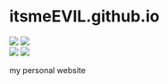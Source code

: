 # itsmeEVIL.github.io

[![](https://img.shields.io/codefactor/grade/github/itsmeEVIL/itsmeEVIL.github.io/master?style=for-the-badge&logo=codefactor)](https://www.codefactor.io/repository/github/itsmeevil/itsmeevil.github.io)
[![](https://img.shields.io/website?down_color=red&down_message=offline&style=for-the-badge&up_color=brightgreen&up_message=online&url=https%3A%2F%2Fitsmeevil.github.io)](https://itsmeevil.github.io)
<br />
[![](https://img.shields.io/github/deployments/itsmeevil/itsmeevil.github.io/github-pages?label=deployment&logo=github&style=for-the-badge)](https://github.com/itsmeEVIL/itsmeEVIL.github.io/deployments)
[![](https://img.shields.io/github/last-commit/itsmeevil/itsmeevil.github.io?color=brightgreen&logo=github&style=for-the-badge)](https://github.com/itsmeEVIL/itsmeEVIL.github.io/commits/master)

my personal website
